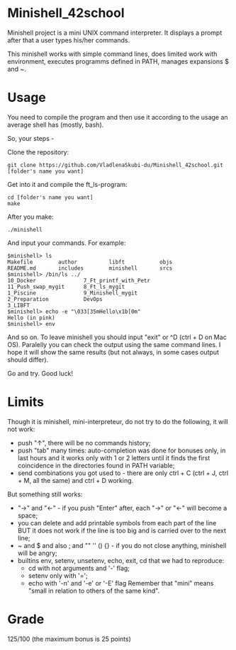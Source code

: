 # Minishell_42school
Minishell project is a mini UNIX command interpreter. It displays a prompt after that a user types his/her commands.

This minishell works with simple command lines, does limited work with environment, executes programms defined in PATH, manages expansions $ and ~.

# Usage
You need to compile the program and then use it according to the usage an average shell has (mostly, bash).

So, your steps -

Clone the repository:

    git clone https://github.com/VladlenaSkubi-du/Minishell_42school.git [folder's name you want]
  
Get into it and compile the ft_ls-program:

    cd [folder's name you want]
    make
  
After you make:

    ./minishell

And input your commands. For example:

    $minishell> ls
    Makefile        author          libft           objs
    README.md       includes        minishell       srcs
    $minishell> /bin/ls ../
    10_Docker               7_Ft_printf_with_Petr   
    11_Push_swap_mygit      8_Ft_ls_mygit           
    1_Piscine               9_Minishell_mygit       
    2_Preparation           DevOps                  
    3_LIBFT                 
    $minishell> echo -e "\033[35mHello\x1b[0m"
    Hello (in pink)
    $minishell> env
  
And so on. To leave minishell you should input "exit" or ^D (ctrl + D on Mac OS).
Paralelly you can check the output using the same command lines. I hope it will show the same results (but not always, in some cases output should differ).

Go and try. Good luck!

# Limits
Though it is minishell, mini-interpreteur, do not try to do the following, it will not work:
    
- push "↑", there will be no commands history;
- push "tab" many times: auto-completion was done for bonuses only, in last hours and it works only with 1 or 2 letters until it finds the first coincidence in the directories found in PATH variable;
- send combinations you got used to - there are only ctrl + C (ctrl + J, ctrl + M, all the same) and ctrl + D working.
    
But something still works:
    
- "→" and "←" - if you push "Enter" after, each "→" or "←" will become a space;
- you can delete and add printable symbols from each part of the line BUT it does not work if the line is too big and is carried over to the next line;
- ~ and $ and also ; and "" '' () {} - if you do not close anything, minishell will be angry;
- builtins env, setenv, unsetenv, echo, exit, cd that we had to reproduce:
    - cd with not arguments and '-' flag;
    - setenv only with '=';
    - echo with '-n' and '-e' or '-E' flag
Remember that "mini" means "small in relation to others of the same kind".

# Grade
125/100 (the maximum bonus is 25 points)
